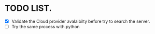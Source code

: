 # TODO LIST.

- [x] Validate the Cloud provider avalaibilty before try to search the server.
- [ ] Try the same process with python
